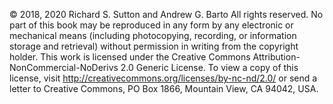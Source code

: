 © 2018, 2020 Richard S. Sutton and Andrew G. Barto
All rights reserved. No part of this book may be reproduced in any form by any electronic
or mechanical means (including photocopying, recording, or information storage and retrieval)
without permission in writing from the copyright holder. This work is licensed under the
Creative Commons Attribution-NonCommercial-NoDerivs 2.0 Generic License. To view a copy
of this license, visit http://creativecommons.org/licenses/by-nc-nd/2.0/ or send a letter
to Creative Commons, PO Box 1866, Mountain View, CA 94042, USA.
